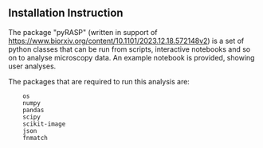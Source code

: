 ## Installation Instruction

The package "pyRASP" (written in support of https://www.biorxiv.org/content/10.1101/2023.12.18.572148v2) is a set of python classes that can be run from scripts, interactive notebooks and so on to analyse microscopy data. An example notebook is provided, showing user analyses.

The packages that are required to run this analysis are:

``` 
	os
	numpy
	pandas
	scipy
	scikit-image
	json
	fnmatch
